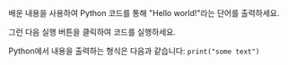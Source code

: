 배운 내용을 사용하여 Python 코드를 통해 "Hello world!"라는 단어를 출력하세요.

그런 다음 실행 버튼을 클릭하여 코드를 실행하세요.

<div class="hint">
 Python에서 내용을 출력하는 형식은 다음과 같습니다:
<code>print("some text")</code>
</div>